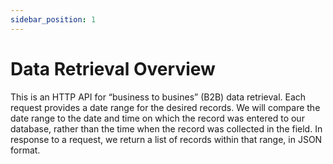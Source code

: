 ```yaml
---
sidebar_position: 1
---
```


# Data Retrieval Overview

This is an HTTP API for “business to busines” (B2B) data retrieval.  Each request provides a date range for the desired records.  We will compare the date range to the date and time on which the record was entered to our database, rather than the time when the record was collected in the field.  In response to a request, we return a list of records within that range, in JSON format.